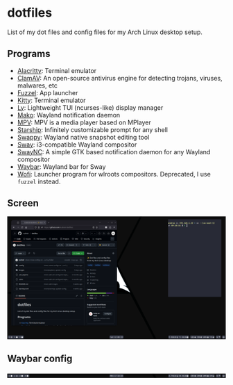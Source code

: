 # dotfiles

List of my dot files and config files for my Arch Linux desktop setup.

## Programs

- [Alacritty](https://github.com/alacritty/alacritty): Terminal emulator
- [ClamAV](https://www.clamav.net/): An open-source antivirus engine for detecting trojans, viruses, malwares, etc
- [Fuzzel](https://codeberg.org/dnkl/fuzzel): App launcher
- [Kitty](https://github.com/kovidgoyal/kitty): Terminal emulator
- [Ly](https://github.com/fairyglade/ly): Lightweight TUI (ncurses-like) display manager 
- [Mako](https://github.com/emersion/mako): Wayland notification daemon
- [MPV](https://mpv.io/): MPV is a media player based on MPlayer 
- [Starship](https://github.com/starship/starship): Infinitely customizable prompt for any shell
- [Swappy](https://github.com/jtheoof/swappy): Wayland native snapshot editing tool 
- [Sway](https://github.com/swaywm/sway): i3-compatible Wayland compositor
- [SwayNC](https://github.com/ErikReider/SwayNotificationCenter): A simple GTK based notification daemon for any Wayland compositor 
- [Waybar](https://github.com/Alexays/Waybar): Wayland bar for Sway
- [Wofi](https://hg.sr.ht/~scoopta/wofi): Launcher program for wlroots compositors. Deprecated, I use `fuzzel` instead.

## Screen

![screen](./images/screen.png)

## Waybar config

![waybar](./images/image.png)
